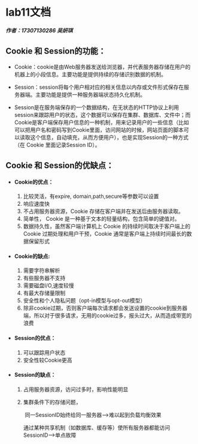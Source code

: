 # lab11文档

##### 	作者：17307130286 吴妍琪



## Cookie 和 Session的功能：

- Cookie：cookie是由Web服务器发送给浏览器，并代表服务器存储在用户的机器上的小段信息。主要功能是提供持续的存储识别数据的机制。

- Session：session将每个用户相对应的相关信息以内存或文件形式保存在服务器端。主要功能是提供一种服务器端状态持久化机制。

- Session是在服务端保存的一个数据结构，在无状态的HTTP协议上利用session来跟踪用户的状态，这个数据可以保存在集群、数据库、文件中；而Cookie是客户端保存用户信息的一种机制，用来记录用户的一些信息（比如可以把用户名和密码写到Cookie里面，访问网站的时候，网站页面的脚本可以读取这个信息，自动填充，从而方便用户），也是实现Session的一种方式（在 Cookie 里面记录Session ID）。

  

## Cookie 和 Session的优缺点：

- #### Cookie的优点：

  1. 比较灵活，有expire, domain,path,secure等参数可以设置
  2. 响应速度快
  3. 不占用服务器资源，Cookie 存储在客户端并在发送后由服务器读取。
  4. 简单性， Cookie 是一种基于文本的轻量结构，包含简单的键值对。
  5. 数据持久性，虽然客户端计算机上 Cookie 的持续时间取决于客户端上的 Cookie 过期处理和用户干预，Cookie 通常是客户端上持续时间最长的数据保留形式

- #### Cookie的缺点:

  1. 需要字符串解析
  2. 有些服务器不支持
  3. 需要磁盘I/O,速度较慢
  4. 有最大存储量限制
  5. 安全性和个人隐私问题（opt-in模型与opt-out模型）
  6. 除非cookie过期，否则客户端每次请求都会发送设置的cookie到服务器端，所以对于很多请求，无用的cookie过多，报头过大，从而造成带宽的浪费

- #### Session的优点：

  1. 可以跟踪用户状态
  2. 安全性较Cookie更高

- #### Session的缺点：

  1. 占用服务器资源，访问过多时，影响性能明显

  2. 集群条件下的存储问题，

     ​	同一SessionID始终给同一服务器-->难以起到负载均衡效果

     ​	通过某种共享机制（如数据库、缓存等）使所有服务器都能访问SessionID-->单点故障